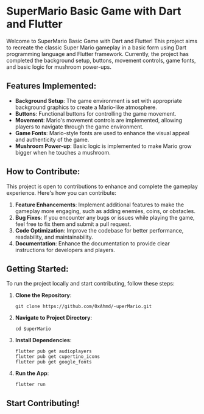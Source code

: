 
# SuperMario Basic Game with Dart and Flutter

Welcome to SuperMario Basic Game with Dart and Flutter! This project aims to recreate the classic Super Mario gameplay in a basic form using Dart programming language and Flutter framework. Currently, the project has completed the background setup, buttons, movement controls, game fonts, and basic logic for mushroom power-ups.

## Features Implemented:

- **Background Setup**: The game environment is set with appropriate background graphics to create a Mario-like atmosphere.
- **Buttons**: Functional buttons for controlling the game movement.
- **Movement**: Mario's movement controls are implemented, allowing players to navigate through the game environment.
- **Game Fonts**: Mario-style fonts are used to enhance the visual appeal and authenticity of the game.
- **Mushroom Power-up**: Basic logic is implemented to make Mario grow bigger when he touches a mushroom.

## How to Contribute:

This project is open to contributions to enhance and complete the gameplay experience. Here's how you can contribute:

1. **Feature Enhancements**: Implement additional features to make the gameplay more engaging, such as adding enemies, coins, or obstacles.
2. **Bug Fixes**: If you encounter any bugs or issues while playing the game, feel free to fix them and submit a pull request.
3. **Code Optimization**: Improve the codebase for better performance, readability, and maintainability.
4. **Documentation**: Enhance the documentation to provide clear instructions for developers and players.


## Getting Started:

To run the project locally and start contributing, follow these steps:

1. **Clone the Repository**: 
   ```
   git clone https://github.com/0xAhmd/-uperMario.git
   ```

2. **Navigate to Project Directory**:
   ```
   cd $uperMario
   ```

3. **Install Dependencies**:
   ```
   flutter pub get audioplayers
   flutter pub get cupertino_icons
   flutter pub get google_fonts
   
   ```

4. **Run the App**:
   ```
   flutter run
   ```

## **Start Contributing!**


